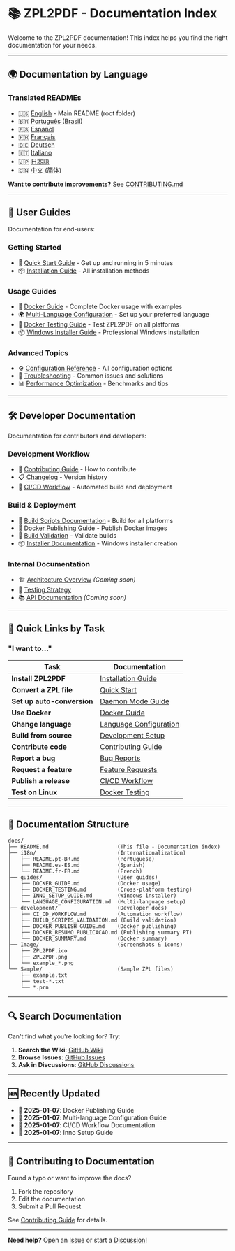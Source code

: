 # 📚 ZPL2PDF - Documentation Index

Welcome to the ZPL2PDF documentation! This index helps you find the right documentation for your needs.

---

## 🌍 **Documentation by Language**

### Translated READMEs

- 🇺🇸 [English](../README.md) - Main README (root folder)
- 🇧🇷 [Português (Brasil)](i18n/README.pt-BR.md)
- 🇪🇸 [Español](i18n/README.es-ES.md)
- 🇫🇷 [Français](i18n/README.fr-FR.md)
- 🇩🇪 [Deutsch](i18n/README.de-DE.md)
- 🇮🇹 [Italiano](i18n/README.it-IT.md)
- 🇯🇵 [日本語](i18n/README.ja-JP.md)
- 🇨🇳 [中文 (简体)](i18n/README.zh-CN.md)

**Want to contribute improvements?** See [CONTRIBUTING.md](../CONTRIBUTING.md)

---

## 📖 **User Guides**

Documentation for end-users:

### Getting Started
- 🚀 [Quick Start Guide](../README.md#quick-start) - Get up and running in 5 minutes
- 📦 [Installation Guide](../README.md#installation) - All installation methods

### Usage Guides
- 🐳 [Docker Guide](guides/DOCKER_GUIDE.md) - Complete Docker usage with examples
- 🌍 [Multi-Language Configuration](guides/LANGUAGE_CONFIGURATION.md) - Set up your preferred language
- 🧪 [Docker Testing Guide](guides/DOCKER_TESTING.md) - Test ZPL2PDF on all platforms
- 📦 [Windows Installer Guide](guides/INNO_SETUP_GUIDE.md) - Professional Windows installation

### Advanced Topics
- ⚙️ [Configuration Reference](../zpl2pdf.json.example) - All configuration options
- 🔧 [Troubleshooting](../README.md#troubleshooting) - Common issues and solutions
- 📊 [Performance Optimization](../README.md#performance) - Benchmarks and tips

---

## 🛠️ **Developer Documentation**

Documentation for contributors and developers:

### Development Workflow
- 🤝 [Contributing Guide](../CONTRIBUTING.md) - How to contribute
- 📋 [Changelog](../CHANGELOG.md) - Version history
- 🔄 [CI/CD Workflow](development/CI_CD_WORKFLOW.md) - Automated build and deployment

### Build & Deployment
- 🔨 [Build Scripts Documentation](../scripts/README.md) - Build for all platforms
- 🐳 [Docker Publishing Guide](development/DOCKER_PUBLISH_GUIDE.md) - Publish Docker images
- 📝 [Build Validation](development/BUILD_SCRIPTS_VALIDATION.md) - Validate builds
- 📦 [Installer Documentation](../installer/README.md) - Windows installer creation

### Internal Documentation
- 🏗️ [Architecture Overview](development/ARCHITECTURE.md) *(Coming soon)*
- 🧪 [Testing Strategy](../tests/ZPL2PDF.Unit/PLANO_TESTES.md)
- 📚 [API Documentation](development/API.md) *(Coming soon)*

---

## 🎯 **Quick Links by Task**

### "I want to..."

| Task | Documentation |
|------|--------------|
| **Install ZPL2PDF** | [Installation Guide](../README.md#installation) |
| **Convert a ZPL file** | [Quick Start](../README.md#quick-start) |
| **Set up auto-conversion** | [Daemon Mode Guide](../README.md#daemon-mode) |
| **Use Docker** | [Docker Guide](guides/DOCKER_GUIDE.md) |
| **Change language** | [Language Configuration](guides/LANGUAGE_CONFIGURATION.md) |
| **Build from source** | [Development Setup](../CONTRIBUTING.md#development-setup) |
| **Contribute code** | [Contributing Guide](../CONTRIBUTING.md) |
| **Report a bug** | [Bug Reports](../CONTRIBUTING.md#bug-reports) |
| **Request a feature** | [Feature Requests](../CONTRIBUTING.md#feature-requests) |
| **Publish a release** | [CI/CD Workflow](development/CI_CD_WORKFLOW.md) |
| **Test on Linux** | [Docker Testing](guides/DOCKER_TESTING.md) |

---

## 📁 **Documentation Structure**

```
docs/
├── README.md                      (This file - Documentation index)
├── i18n/                          (Internationalization)
│   ├── README.pt-BR.md            (Portuguese)
│   ├── README.es-ES.md            (Spanish)
│   └── README.fr-FR.md            (French)
├── guides/                        (User guides)
│   ├── DOCKER_GUIDE.md            (Docker usage)
│   ├── DOCKER_TESTING.md          (Cross-platform testing)
│   ├── INNO_SETUP_GUIDE.md        (Windows installer)
│   └── LANGUAGE_CONFIGURATION.md  (Multi-language setup)
├── development/                   (Developer docs)
│   ├── CI_CD_WORKFLOW.md          (Automation workflow)
│   ├── BUILD_SCRIPTS_VALIDATION.md (Build validation)
│   ├── DOCKER_PUBLISH_GUIDE.md    (Docker publishing)
│   ├── DOCKER_RESUMO_PUBLICACAO.md (Publishing summary PT)
│   └── DOCKER_SUMMARY.md          (Docker summary)
├── Image/                         (Screenshots & icons)
│   ├── ZPL2PDF.ico
│   ├── ZPL2PDF.png
│   └── example_*.png
└── Sample/                        (Sample ZPL files)
    ├── example.txt
    ├── test-*.txt
    └── *.prn
```

---

## 🔍 **Search Documentation**

Can't find what you're looking for? Try:

1. **Search the Wiki**: [GitHub Wiki](https://github.com/brunoleocam/ZPL2PDF/wiki)
2. **Browse Issues**: [GitHub Issues](https://github.com/brunoleocam/ZPL2PDF/issues)
3. **Ask in Discussions**: [GitHub Discussions](https://github.com/brunoleocam/ZPL2PDF/discussions)

---

## 🆕 **Recently Updated**

- 📅 **2025-01-07**: Docker Publishing Guide
- 📅 **2025-01-07**: Multi-language Configuration Guide
- 📅 **2025-01-07**: CI/CD Workflow Documentation
- 📅 **2025-01-07**: Inno Setup Guide

---

## 🤝 **Contributing to Documentation**

Found a typo or want to improve the docs?

1. Fork the repository
2. Edit the documentation
3. Submit a Pull Request

See [Contributing Guide](../CONTRIBUTING.md#documentation) for details.

---

**Need help?** Open an [Issue](https://github.com/brunoleocam/ZPL2PDF/issues) or start a [Discussion](https://github.com/brunoleocam/ZPL2PDF/discussions)!

